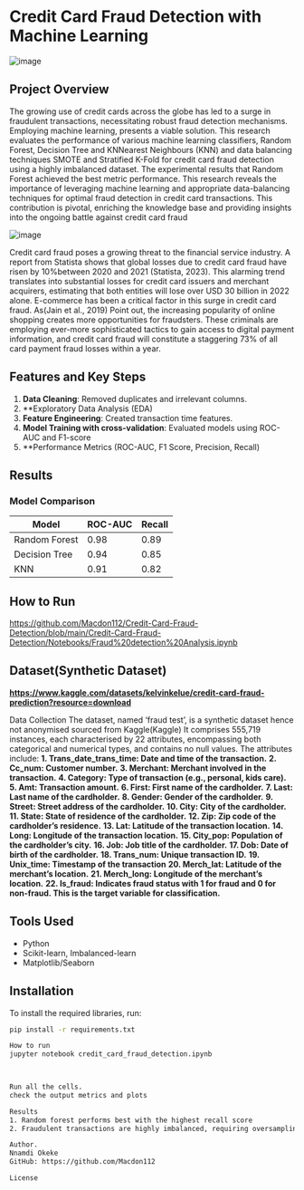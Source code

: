 # Credit Card Fraud Detection with Machine Learning 

![image](https://github.com/user-attachments/assets/85657d6c-ad59-4d46-9f0d-9010a18eaf6d)

## Project Overview  
The growing use of credit cards  across the globe has led to a surge in fraudulent transactions, necessitating robust fraud detection mechanisms. Employing machine learning, presents a viable solution. This research evaluates the performance of various machine learning classifiers, Random Forest, Decision Tree and  KNNearest Neighbours (KNN) and data balancing techniques SMOTE and Stratified K-Fold for credit card fraud detection using a highly imbalanced dataset. The experimental results that Random Forest achieved the best metric performance. This research reveals the importance of leveraging machine learning and appropriate data-balancing techniques for optimal fraud detection in credit card transactions. This contribution is pivotal, enriching the knowledge base and providing insights into the ongoing battle against credit card fraud

![image](https://github.com/user-attachments/assets/418379cd-3d62-4a32-9fcd-146ad9cbfbf1)

Credit card fraud poses a growing threat to the financial service industry. A report from Statista shows that global losses due to credit card fraud have risen by 10%between 2020 and 2021 (Statista, 2023). This alarming trend translates into substantial losses for credit card issuers and merchant acquirers, estimating that both entities will lose over USD 30 billion in 2022 alone. E-commerce has been a critical factor in this surge in credit card fraud. As(Jain et al., 2019) Point out, the increasing popularity of online shopping creates more opportunities for fraudsters. These criminals are employing ever-more sophisticated tactics to gain access to digital payment information, and credit card fraud will constitute a staggering 73% of all card payment fraud losses within a year.

## Features and Key Steps  
1. **Data Cleaning**: Removed duplicates and irrelevant columns.
2. **Exploratory Data Analysis (EDA)
2. **Feature Engineering**: Created transaction time features.  
3. **Model Training with cross-validation**: Evaluated models using ROC-AUC and F1-score
4. **Performance Metrics (ROC-AUC, F1 Score, Precision, Recall)
  

## Results   

### Model Comparison  
| Model          | ROC-AUC | Recall |  
|----------------|---------|--------|  
| Random Forest  | 0.98    | 0.89   |  
| Decision Tree  | 0.94    | 0.85   |  
| KNN            | 0.91    | 0.82   |  

 
 
## How to Run  
https://github.com/Macdon112/Credit-Card-Fraud-Detection/blob/main/Credit-Card-Fraud-Detection/Notebooks/Fraud%20detection%20Analysis.ipynb

## Dataset(Synthetic Dataset)  
**https://www.kaggle.com/datasets/kelvinkelue/credit-card-fraud-prediction?resource=download**

Data Collection 
The dataset, named ‘fraud test’, is a synthetic dataset hence not anonymised sourced from Kaggle(Kaggle) It comprises 555,719 instances, each characterised by 22 attributes, encompassing both categorical and numerical types, and contains no null values. The attributes include:
**1. Trans_date_trans_time: Date and time of the transaction.** 
**2. Cc_num: Customer number.** 
**3. Merchant: Merchant involved in the transaction.** 
**4. Category: Type of transaction (e.g., personal, kids care).** 
**5. Amt: Transaction amount.** 
**6. First: First name of the cardholder.** 
**7. Last: Last name of the cardholder.** 
**8. Gender: Gender of the cardholder.** 
**9. Street: Street address of the cardholder.** 
**10. City: City of the cardholder.** 
**11. State: State of residence of the cardholder.** 
**12. Zip: Zip code of the cardholder’s residence.** 
**13. Lat: Latitude of the transaction location.** 
**14. Long: Longitude of the transaction location.** 
**15. City_pop: Population of the cardholder’s city.** 
**16. Job: Job title of the cardholder.** 
**17. Dob: Date of birth of the cardholder.** 
**18. Trans_num: Unique transaction ID.** 
**19. Unix_time: Timestamp of the transaction** 
**20. Merch_lat: Latitude of the merchant’s location.** 
**21. Merch_long: Longitude of the merchant’s location.** 
**22. Is_fraud: Indicates fraud status with 1 for fraud and 0 for non-fraud. This is the target variable for classification.**

## Tools Used  
- Python  
- Scikit-learn, Imbalanced-learn  
- Matplotlib/Seaborn  


## Installation
To install the required libraries, run:
```bash
pip install -r requirements.txt

How to run 
jupyter notebook credit_card_fraud_detection.ipynb


 
Run all the cells.
check the output metrics and plots

Results
1. Random forest performs best with the highest recall score
2. Fraudulent transactions are highly imbalanced, requiring oversampling

Author.
Nnamdi Okeke 
GitHub: https://github.com/Macdon112

License
